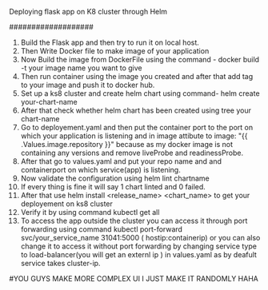 Deploying flask app on K8 cluster through Helm


###################
1. Build the Flask app and then try to run it on local host.
2. Then Write Docker file to make image of your application
3. Now Build the image from DockerFile using the command - docker build -t your image name you want to give
4. Then run container using the image you created and after that add tag to your image and push it to docker hub.
5. Set up a ks8 cluster and create helm chart using command- helm create your-chart-name
6. After that check whether helm chart has been created using tree your chart-name
7. Go to deployement.yaml and then put the container port to the port on which your application is listening and in image attibute to image: "{{ .Values.image.repository }}" because as my docker image is not containing any versions and remove liveProbe and readinessProbe.
8. After that go to values.yaml and put your repo name and and containerport on which service(app) is listening.
9. Now validate the configuration using helm lint chartname 
10. If every thing is fine it will say 1 chart linted and 0 failed.
11. After that use helm install <release_name> <chart_name> to get your deployement on ks8 cluster
12. Verify it by using command kubectl get all
13. To access the app outside the cluster you can access it through port forwarding using command kubectl port-forward svc/your_service_name 31041:5000 ( hostip:containerip) or you can also change it to access it without port forwarding by changing service type to load-balancer(you will get an externl ip ) in values.yaml as by deafult service takes cluster-ip.










#YOU GUYS MAKE MORE COMPLEX UI I JUST MAKE IT RANDOMLY HAHA
